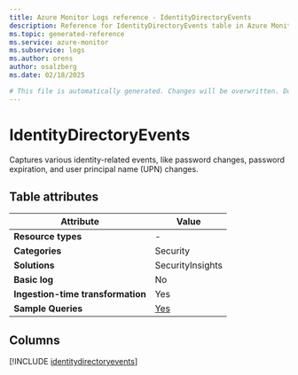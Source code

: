```yaml
---
title: Azure Monitor Logs reference - IdentityDirectoryEvents
description: Reference for IdentityDirectoryEvents table in Azure Monitor Logs.
ms.topic: generated-reference
ms.service: azure-monitor
ms.subservice: logs
ms.author: orens
author: osalzberg
ms.date: 02/18/2025

# This file is automatically generated. Changes will be overwritten. Do not change this file directly.
---
```


# IdentityDirectoryEvents

Captures various identity-related events, like password changes, password expiration, and user principal name (UPN) changes.


## Table attributes

|Attribute|Value|
|---|---|
|**Resource types**|-|
|**Categories**|Security|
|**Solutions**| SecurityInsights|
|**Basic log**|No|
|**Ingestion-time transformation**|Yes|
|**Sample Queries**|[Yes](/azure/azure-monitor/reference/queries/identitydirectoryevents)|



## Columns
  
[!INCLUDE [identitydirectoryevents](~/reusable-content/ce-skilling/azure/includes/azure-monitor/reference/tables/identitydirectoryevents-include.md)]
